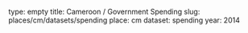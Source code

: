 type: empty
title: Cameroon / Government Spending
slug: places/cm/datasets/spending
place: cm
dataset: spending
year: 2014
